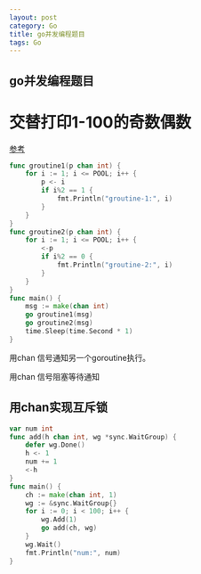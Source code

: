 ```yaml
---
layout: post
category: Go
title: go并发编程题目
tags: Go
---
```


## go并发编程题目

# 交替打印1-100的奇数偶数

[参考](https://www.jishuchi.com/read/go-interview/3439)

```go
func groutine1(p chan int) {
    for i := 1; i <= POOL; i++ {
        p <- i
        if i%2 == 1 {
            fmt.Println("groutine-1:", i)
        }
    }
}
func groutine2(p chan int) {
    for i := 1; i <= POOL; i++ {
        <-p
        if i%2 == 0 {
            fmt.Println("groutine-2:", i)
        }
    }
}
func main() {
    msg := make(chan int)
    go groutine1(msg)
    go groutine2(msg)
    time.Sleep(time.Second * 1)
}
```



用chan 信号通知另一个goroutine执行。

用chan 信号阻塞等待通知



## 用chan实现互斥锁

```go
var num int
func add(h chan int, wg *sync.WaitGroup) {
    defer wg.Done()
    h <- 1
    num += 1
    <-h
}
func main() {
    ch := make(chan int, 1)
    wg := &sync.WaitGroup{}
    for i := 0; i < 100; i++ {
        wg.Add(1)
        go add(ch, wg)
    }
    wg.Wait()
    fmt.Println("num:", num)
}
```

